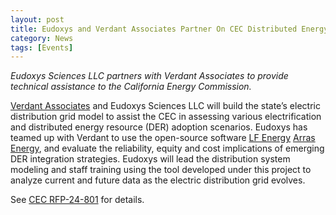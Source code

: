 ```yaml
---
layout: post
title: Eudoxys and Verdant Associates Partner On CEC Distributed Energy and Electrification Analysis RFP
category: News
tags: [Events]
---
```


*Eudoxys Sciences LLC partners with Verdant Associates to provide technical assistance to the California Energy Commission.*

[Verdant Associates](https://verdantassoc.com/) and Eudoxys Sciences LLC will build the state’s electric distribution grid model to assist the CEC in assessing various electrification and distributed energy resource (DER) adoption scenarios. Eudoxys has teamed up with Verdant to use the open-source software [LF Energy](https://www.lfenergy.org/) [Arras Energy](https://arras.energy), and evaluate the reliability, equity and cost implications of emerging DER integration strategies. Eudoxys will lead the distribution system modeling and staff training using the tool developed under this project to analyze current and future data as the electric distribution grid evolves.

See [CEC RFP-24-801](https://www.energy.ca.gov/solicitations/2024-10/rfp-24-801-distributed-energy-and-electrification-analysis) for details.
